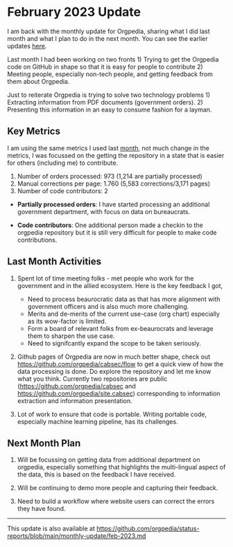 # February 2023 Update

I am back with the monthly update for Orgpedia, sharing what I did last month and what I plan to do in the next month. You can see the earlier updates [here](https://github.com/orgpedia/status-reports/monthly-update). 

Last month I had been working on two fronts 1) Trying to get the Orgpedia code on GitHub in shape so that it is easy for people to contribute 2) Meeting people, especially non-tech people, and getting feedback from them about Orgpedia.

Just to reiterate Orgpedia is trying to solve two technology problems 1) Extracting information from PDF documents (government orders). 2) Presenting this information in an easy to consume fashion for a layman.

## Key Metrics 

I am using the same metrics I used last [month](https://github.com/orgpedia/status-reports/blob/main/monthly-update/jan-2023.md#key-metrics), not much change in the metrics, I was focussed on the getting the repository in a state that is easier for others (including me) to contribute.

1. Number of orders processed: 973 (1,214 are partially processed)
2. Manual corrections per page: 1.760 (5,583 corrections/3,171 pages) 
3. Number of code contributors: 2

- **Partially processed orders**: I have started processing an additional government department, with focus on data on bureaucrats.

- **Code contributors**: One additional person made a checkin to the orgpedia repository but it is still very difficult for people to make code contributions.

## Last Month Activities

1. Spent lot of time meeting folks - met people who work for the government and in the allied ecosystem. Here is the key feedback I got, 

    - Need to process beaurocratic data as that has more alignment with government officers and is also much more challenging.
    - Merits and de-merits of the current use-case (org chart) especially as its wow-factor is limited.
    - Form a board of relevant folks from ex-beaurocrats and leverage them to sharpen the use case.
    - Need to signifcantly expand the scope to be taken seriously.


2. Github pages of Orgpedia are now in much better shape, check out https://github.com/orgpedia/cabsec/flow to get a quick view of how the data processing is done. Do explore the repository and let me know what you think. Currently two repositories are public (https://github.com/orgpedia/cabsec and https://github.com/orgpedia/site.cabsec) corresponding to information extraction and information presentation.

3. Lot of work to ensure that code is portable. Writing portable code, especially machine learning pipeline, has its challenges.

## Next Month Plan

1. Will be focussing on getting data from additional department on orgpedia, especially something that highlights the multi-lingual aspect of the data, this is based on the feedback I have received.

2. Will be continuing to demo more people and capturing their feedback.

3. Need to build a workflow where website users can correct the errors they have found.
-----------------
This update is also available at https://github.com/orgpedia/status-reports/blob/main/monthly-update/feb-2023.md

